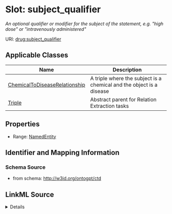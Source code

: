# Slot: subject_qualifier
_An optional qualifier or modifier for the subject of the statement, e.g. "high dose" or "intravenously administered"_


URI: [drug:subject_qualifier](http://w3id.org/ontogpt/drug/subject_qualifier)



<!-- no inheritance hierarchy -->




## Applicable Classes

| Name | Description |
| --- | --- |
[ChemicalToDiseaseRelationship](ChemicalToDiseaseRelationship.md) | A triple where the subject is a chemical and the object is a disease
[Triple](Triple.md) | Abstract parent for Relation Extraction tasks






## Properties

* Range: [NamedEntity](NamedEntity.md)







## Identifier and Mapping Information







### Schema Source


* from schema: http://w3id.org/ontogpt/ctd




## LinkML Source

<details>
```yaml
name: subject_qualifier
description: An optional qualifier or modifier for the subject of the statement, e.g.
  "high dose" or "intravenously administered"
from_schema: http://w3id.org/ontogpt/ctd
rank: 1000
alias: subject_qualifier
owner: Triple
domain_of:
- Triple
range: NamedEntity

```
</details>